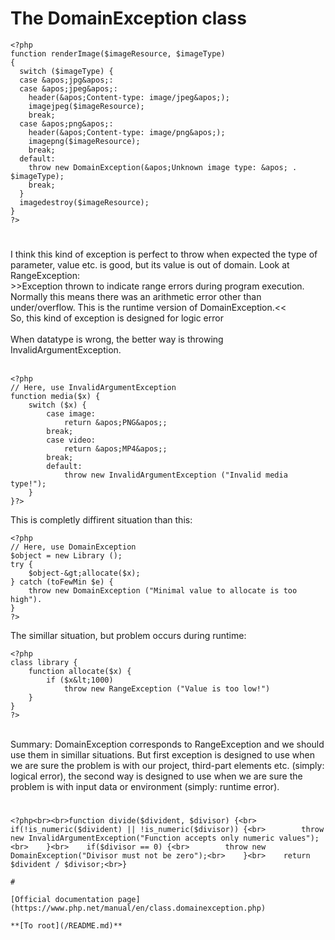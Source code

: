 # The DomainException class





```
<?php
function renderImage($imageResource, $imageType)
{
  switch ($imageType) {
  case &apos;jpg&apos;:
  case &apos;jpeg&apos;:
    header(&apos;Content-type: image/jpeg&apos;);
    imagejpeg($imageResource);
    break;
  case &apos;png&apos;:
    header(&apos;Content-type: image/png&apos;);
    imagepng($imageResource);
    break;
  default:
    throw new DomainException(&apos;Unknown image type: &apos; . $imageType);
    break;
  }
  imagedestroy($imageResource);
}
?>
```
  

#

I think this kind of exception is perfect to throw when expected the  type of parameter, value etc. is good, but its value is out of domain. Look at RangeException:<br>&gt;&gt;Exception thrown to indicate range errors during program execution. Normally this means there was an arithmetic error other than under/overflow. This is the runtime version of DomainException.&lt;&lt;<br>So, this kind of exception is designed for logic error<br><br>When datatype is wrong, the better way is throwing InvalidArgumentException. <br><br>

```
<?php
// Here, use InvalidArgumentException
function media($x) {
    switch ($x) {
        case image:
            return &apos;PNG&apos;;
        break;
        case video:
            return &apos;MP4&apos;;
        break;
        default:
            throw new InvalidArgumentException ("Invalid media type!");
    }
}?>
```

This is completly diffirent situation than this:


```
<?php
// Here, use DomainException
$object = new Library ();
try {
    $object-&gt;allocate($x);
} catch (toFewMin $e) {
    throw new DomainException ("Minimal value to allocate is too high").
}
?>
```

The simillar situation, but problem occurs during runtime:


```
<?php
class library {
    function allocate($x) {
        if ($x&lt;1000)
            throw new RangeException ("Value is too low!")
    }
}
?>
```
<br>Summary: DomainException corresponds to RangeException and we should use them in simillar situations.  But first exception is designed to use when we are sure the problem is with our project, third-part elements etc. (simply: logical error), the second way is designed to use when we are sure the problem is with input data or environment (simply: runtime error).  

#



```
<?php<br><br>function divide($divident, $divisor) {<br>    if(!is_numeric($divident) || !is_numeric($divisor)) {<br>        throw new InvalidArgumentException("Function accepts only numeric values");<br>    }<br>    if($divisor == 0) {<br>        throw new DomainException("Divisor must not be zero");<br>    }<br>    return $divident / $divisor;<br>}  

#

[Official documentation page](https://www.php.net/manual/en/class.domainexception.php)

**[To root](/README.md)**